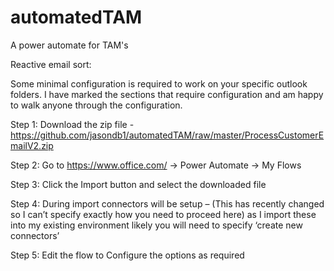 # automatedTAM
A power automate for TAM's

Reactive email sort:

Some minimal configuration is required to work on your specific outlook folders.
I have marked the sections that require configuration and am happy to walk anyone through the configuration.

Step 1: Download the zip file - https://github.com/jasondb1/automatedTAM/raw/master/ProcessCustomerEmailV2.zip

Step 2: Go to https://www.office.com/ -> Power Automate -> My Flows

Step 3: Click the Import button and select the downloaded file

Step 4: During import connectors will be setup – (This has recently changed so I can’t specify exactly how you need to proceed here) as I import these into my existing environment likely you will need to specify ‘create new connectors’

Step 5: Edit the flow to Configure the options as required
